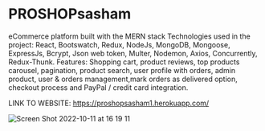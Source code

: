 # PROSHOPsasham
eCommerce platform built with the MERN stack
Technologies used in the project:
React, Bootswatch, Redux, NodeJs, MongoDB, Mongoose, ExpressJs, Bcrypt, Json web token, Multer, Nodemon, Axios, Concurrently, Redux-Thunk.
Features: 
Shopping cart, product reviews, top products carousel, pagination, product search, user profile with orders, admin product,
user & orders management,mark orders as delivered option, checkout process and PayPal / credit card integration.

LINK TO WEBSITE: https://proshopsasham1.herokuapp.com/

![Screen Shot 2022-10-11 at 16 19 11](https://user-images.githubusercontent.com/102420333/195101884-03eab074-234d-4927-ba74-860cd1976612.png)
